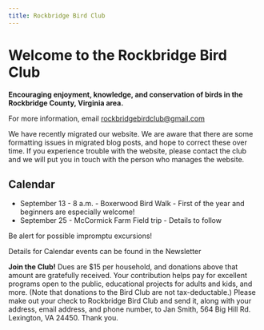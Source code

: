 ```yaml
---
title: Rockbridge Bird Club
---
```

# Welcome to the Rockbridge Bird Club

**Encouraging enjoyment, knowledge, and conservation of birds in the Rockbridge
County, Virginia area.**

For more information, email rockbridgebirdclub@gmail.com

We have recently migrated our website. We are aware that there are some
formatting issues in migrated blog posts, and hope to correct these over time.
If you experience trouble with the website, please contact the club and we will
put you in touch with the person who manages the website.

## Calendar

* September 13 - 8 a.m. - Boxerwood Bird Walk - First of the year and beginners are especially welcome!
* September 25 - McCormick Farm Field trip - Details to follow

Be alert for possible impromptu excursions!

Details for Calendar events can be found in the Newsletter

**Join the Club!**  Dues are $15 per household, and donations above that amount are
gratefully received.  Your contribution helps pay for excellent programs open
to the public, educational projects for adults and kids, and more.  (Note that
donations to the Bird Club are not tax-deductable.) Please make out your check
to Rockbridge Bird Club and send it, along with your address, email address,
and phone number, to Jan Smith, 564 Big Hill Rd. Lexington, VA 24450. Thank
you.
